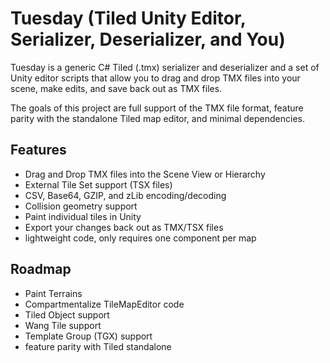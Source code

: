 # Tuesday (Tiled Unity Editor, Serializer, Deserializer, and You)

Tuesday is a generic C# Tiled (.tmx) serializer and deserializer and a set of Unity editor scripts that allow you to drag and drop TMX files into your scene, make edits, and save back out as TMX files.

The goals of this project are full support of the TMX file format, feature parity with the standalone Tiled map editor, and minimal dependencies.

## Features

 * Drag and Drop TMX files into the Scene View or Hierarchy
 * External Tile Set support (TSX files)
 * CSV, Base64, GZIP, and zLib encoding/decoding
 * Collision geometry support
 * Paint individual tiles in Unity
 * Export your changes back out as TMX/TSX files
 * lightweight code, only requires one component per map

## Roadmap
 * Paint Terrains
 * Compartmentalize TileMapEditor code
 * Tiled Object support
 * Wang Tile support
 * Template Group (TGX) support
 * feature parity with Tiled standalone